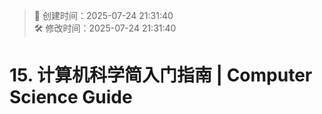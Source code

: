 <!-- timestamp inserted -->
> 📄 创建时间：2025-07-24 21:31:40  
> 🛠️ 修改时间：2025-07-24 21:31:40

# 15. 计算机科学简入门指南 | Computer Science Guide
